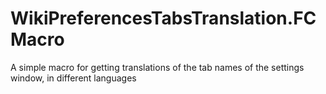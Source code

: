 # WikiPreferencesTabsTranslation.FCMacro
A simple macro for getting translations of the tab names of the settings window, in different languages
